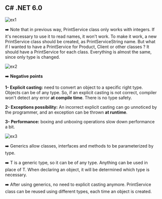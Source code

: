 ## C# .NET 6.0

![ex1](https://user-images.githubusercontent.com/88597534/234930135-f77f6f99-447d-476e-9f82-cade0f7ce6fb.png)


:arrow_right: Note that in previous way, PrintService class only works with integers. If it's necessary to use it to read names, it won't work. To make it work, a new PrintService class should be created, as PrintServiceString name. But what if I wanted to have a PrintService for Product, Client or other classes ? It should have a PrintService for each class. Everything is almost the same, since only type is changed.


![ex2](https://user-images.githubusercontent.com/88597534/234964060-2635a851-aeb0-42f8-bf03-6e9547a4ddd5.png)


:arrow_right: __Negative points__

__1- Explicit casting:__  need to convert an object to a specific right type. Objects can be of any type. So, if an explicit casting is not correct, compiler won't detect any error __at compile time__. There is no type safety.

__2- Exceptions possibility:__ An incorrect explicit casting can go unnoticed by the programmer, and an exception can be thrown __at runtime__.

__3- Performance:__ boxing and unboxing operations slow down performance a bit.


![ex3](https://user-images.githubusercontent.com/88597534/235003715-d68cd671-ac36-43e9-9316-bce4bcd812fc.png)

:arrow_right:  Generics allow classes, interfaces and methods to be parameterized by type.

:arrow_right:  T is a generic type, so it can be of any type. Anything can be used in place of T.
When declaring an object, it will be determined which type is necessary.

:arrow_right: After using generics, no need to explicit casting anymore. PrintService class can be reused using different types, each time an object is created. 